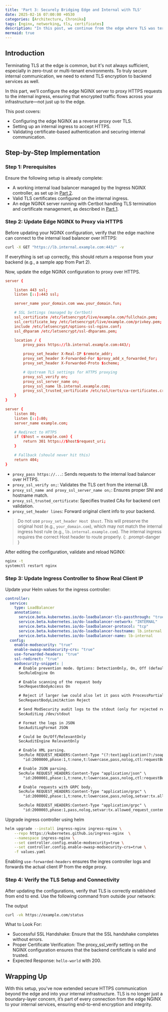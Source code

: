 ```yaml
---
title: 'Part 3: Securely Bridging Edge and Internal with TLS'
date: 2025-02-16 07:00:00 +0530
categories: [Architecture, Chronika]
tags: [nginx, networking, tls, certificates]
description: "In this post, we continue from the edge where TLS was terminated and explore how to forward traffic from the public-facing NGINX to an internal load balancer securely. We establish a new TLS connection between the edge NGINX and the internal ingress, ensuring end-to-end encryption within your infrastructure."
mermaid: true
---
```


## Introduction
Terminating TLS at the edge is common, but it's not always sufficient, especially in zero-trust or multi-tenant environments. To truly secure internal communication, we need to extend TLS encryption to backend services as well.

In this part, we’ll configure the edge NGINX server to proxy HTTPS requests to the internal ingress, ensuring that encrypted traffic flows across your infrastructure—not just up to the edge.

This post covers:
- Configuring the edge NGINX as a reverse proxy over TLS.
- Setting up an internal ingress to accept HTTPS.
- Validating certificate-based authentication and securing internal communication.


## Step-by-Step Implementation

### Step 1: Prerequisites
Ensure the following setup is already complete:
- A working internal load balancer managed by the Ingress NGINX controller, as set up in [Part 2](../Breaking-Down-Our-Server-Architecture-Part-2).
- Valid TLS certificates configured on the internal ingress.
- An edge NGINX server running with Certbot handling TLS termination and certificate management, as described in [Part 1](../Breaking-Down-Our-Server-Architecture-Part-1).


### Step 2: Update Edge NGINX to Proxy via HTTPS
Before updating your NGINX configuration, verify that the edge machine can connect to the internal load balancer over HTTPS:
```sh
curl -X GET "https://lb.internal.example.com:443/" -v
```

If everything is set up correctly, this should return a response from your backend (e.g., a sample app from Part 2).

Now, update the edge NGINX configuration to proxy over HTTPS.

```conf
server {

    listen 443 ssl;
    listen [::]:443 ssl;

    server_name your_domain.com www.your_domain.fun;

    # SSL Settings (managed by Certbot)
    ssl_certificate /etc/letsencrypt/live/example.com/fullchain.pem;
    ssl_certificate_key /etc/letsencrypt/live/example.com/privkey.pem;
    include /etc/letsencrypt/options-ssl-nginx.conf;
    ssl_dhparam /etc/letsencrypt/ssl-dhparams.pem;

    location / {
        proxy_pass https://lb.internal.example.com:443/;

        proxy_set_header X-Real-IP $remote_addr;
        proxy_set_header X-Forwarded-For $proxy_add_x_forwarded_for;
        proxy_set_header X-Forwarded-Proto $scheme;

        # Upstream TLS settings for HTTPS proxying
        proxy_ssl_verify on;
        proxy_ssl_server_name on;
        proxy_ssl_name lb.internal.example.com;
        proxy_ssl_trusted_certificate /etc/ssl/certs/ca-certificates.crt;
    }
}

server {
    listen 80;
    listen [::]:80;
    server_name example.com;

    # Redirect to HTTPS
    if ($host = example.com) {
        return 301 https://$host$request_uri;
    }

    # Fallback (should never hit this)
    return 404;
}
```
- `proxy_pass https://...`: Sends requests to the internal load balancer over HTTPS.
- `proxy_ssl_verify on;`: Validates the TLS cert from the internal LB.
- `proxy_ssl_name and proxy_ssl_server_name on;`: Ensures proper SNI and hostname match.
- `proxy_ssl_trusted_certificate`: Specifies trusted CAs for backend cert validation.
- `proxy_set_header lines`: Forward original client info to your backend.

> Do not use `proxy_set_header Host $host`. This will preserve the original host (e.g., `your_domain.com`), which may not match the internal ingress host rule (e.g., `lb.internal.example.com`). The internal ingress requires the correct Host header to route properly.
{: .prompt-danger }


After editing the configuration, validate and reload NGINX:
```sh
nginx -t
systemctl restart nginx
```

### Step 3: Update Ingress Controller to Show Real Client IP
Update your Helm values for the ingress controller:
```yaml
controller:
  service:
    type: LoadBalancer
    annotations:
      service.beta.kubernetes.io/do-loadbalancer-tls-passthrough: "true"
      service.beta.kubernetes.io/do-loadbalancer-network: "INTERNAL"
      service.beta.kubernetes.io/do-loadbalancer-protocol: "tcp"
      service.beta.kubernetes.io/do-loadbalancer-hostname: lb.internal.example.com
      service.beta.kubernetes.io/do-loadbalancer-name: lb-internal
  config:
    enable-modsecurity: "true"
    enable-owasp-modsecurity-crs: "true"
    use-forwarded-headers: "true"
    ssl-redirect: "true"
    modsecurity-snippet: |
      # Enable prevention mode. Options: DetectionOnly, On, Off (default is DetectionOnly)
      SecRuleEngine On

      # Enable scanning of the request body
      SecRequestBodyAccess On

      # Reject if larger (we could also let it pass with ProcessPartial)
      SecRequestBodyLimitAction Reject

      # Send ModSecurity audit logs to the stdout (only for rejected requests)
      SecAuditLog /dev/stdout

      # Format the logs in JSON
      SecAuditLogFormat JSON

      # Could be On/Off/RelevantOnly
      SecAuditEngine RelevantOnly

      # Enable XML parsing.
      SecRule REQUEST_HEADERS:Content-Type "(?:text|application(?:/soap\+|/)|application/xml)/" \
        "id:2000000,phase:1,t:none,t:lowercase,pass,nolog,ctl:requestBodyProcessor=XML"

      # Enable JSON parsing.
      SecRule REQUEST_HEADERS:Content-Type "application/json" \
        "id:2000001,phase:1,t:none,t:lowercase,pass,nolog,ctl:requestBodyProcessor=JSON"      

      # Enable requests with GRPC body.
      SecRule REQUEST_HEADERS:Content-Type "application/grpc" \
        "id:2000002,phase:1,t:none,t:lowercase,pass,nolog,setvar:tx.allowed_request_content_type=application/xml|application/grpc|application/json"      

      SecRule REQUEST_HEADERS:Content-Type "application/grpc" \
        "id:2000003,phase:1,pass,nolog,setvar:tx.allowed_request_content_type=application/xml|application/grpc|application/json"

```

Upgrade ingress controller using helm
```sh
helm upgrade --install ingress-nginx ingress-nginx \
    --repo https://kubernetes.github.io/ingress-nginx  \
    --namespace ingress-nginx \
    --set controller.config.enable-modsecurity=true \
    --set controller.config.enable-owasp-modsecurity-crs=true \
    -f values.yaml
```

Enabling `use-forwarded-headers` ensures the ingres controller logs and forwards the actual client IP from the edge proxy.


### Step 4: Verify the TLS Setup and Connectivity
After updating the configurations, verify that TLS is correctly established from end to end. Use the following command from outside your network:

The output
```sh
curl -vk https://example.com/status
```

What to Look For:
- Successful SSL Handshake: Ensure that the SSL handshake completes without errors.
- Proper Certificate Verification: The proxy_ssl_verify setting on the NGINX configuration ensures that the backend certificate is valid and trusted.
- Expected Response: `hello-world` with 200.

## Wrapping Up
With this setup, you've now extended secure HTTPS communication beyond the edge and into your internal infrastructure. TLS is no longer just a boundary-layer concern, it’s part of every connection from the edge NGINX to your internal services, ensuring end-to-end encryption and integrity.


